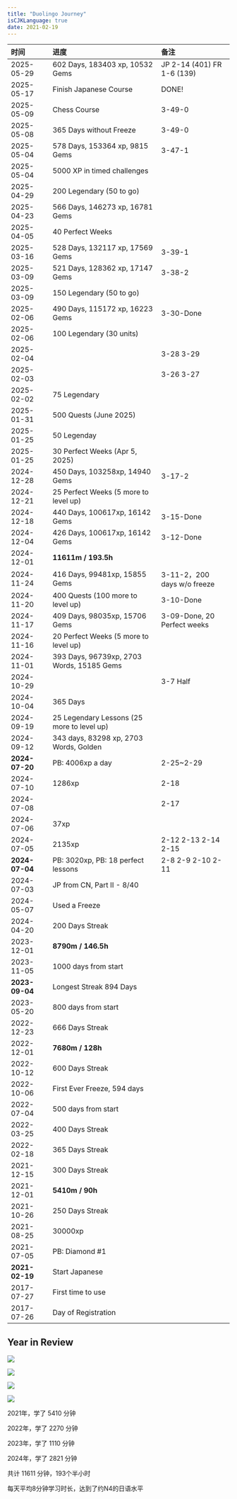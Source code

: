```yaml
---
title: "Duolingo Journey"
isCJKLanguage: true
date: 2021-02-19
---
```


|时间      |进度                                        |备注                                     |
|:---------|:------------------------------------------|:----------------------------------------|
|2025-05-29|  602 Days, 183403 xp, 10532 Gems          |      JP 2-14 (401) FR 1-6 (139)         |
|2025-05-17|  Finish Japanese Course                   |      DONE!                              |
|2025-05-09|  Chess Course                             |      3-49-0                             |
|2025-05-08|  365 Days without Freeze                  |      3-49-0                             |
|2025-05-04|  578 Days, 153364 xp, 9815 Gems           |      3-47-1                             |
|2025-05-04|  5000 XP in timed challenges              |                                         |
|2025-04-29|  200 Legendary (50 to go)                 |                                         |
|2025-04-23|  566 Days, 146273 xp, 16781 Gems          |                                         |
|2025-04-05|  40 Perfect Weeks                         |                                         |
|2025-03-16|  528 Days, 132117 xp, 17569 Gems          |       3-39-1                            |
|2025-03-09|  521 Days, 128362 xp, 17147 Gems          |       3-38-2                            |
|2025-03-09|  150 Legendary (50 to go)                 |                                         |
|2025-02-06|  490 Days, 115172 xp, 16223 Gems          |       3-30-Done                         |
|2025-02-06|  100 Legendary (30 units)                 |                                         |
|2025-02-04|                                           |       3-28 3-29                         |
|2025-02-03|                                           |       3-26 3-27                         |
|2025-02-02|  75 Legendary                             |                                         |
|2025-01-31|  500 Quests (June 2025)                   |                                         |
|2025-01-25|  50 Legenday                              |                                         |
|2025-01-25|  30 Perfect Weeks (Apr 5, 2025)           |                                         |
|2024-12-28|  450 Days, 103258xp, 14940 Gems           |       3-17-2                            |
|2024-12-21|   25 Perfect Weeks (5 more to level up)   |                                         |
|2024-12-18|  440 Days, 100617xp, 16142 Gems           |       3-15-Done                         |
|2024-12-04|  426 Days, 100617xp, 16142 Gems           |       3-12-Done                         |
|2024-12-01| **11611m / 193.5h** ||
|2024-11-24|  416 Days, 99481xp, 15855 Gems            |       3-11-2，200 days w/o freeze       |
|2024-11-20|  400 Quests (100 more to level up)        |       3-10-Done                         |
|2024-11-17|  409 Days, 98035xp, 15706 Gems            |       3-09-Done, 20 Perfect weeks       |
|2024-11-16|   20 Perfect Weeks (5 more to level up)   |                                         |
|2024-11-01|  393 Days, 96739xp, 2703 Words, 15185 Gems  |                         |
|2024-10-29|                                         |           3-7 Half              |
|2024-10-04|  365 Days                               |                         |
|2024-09-19|  25 Legendary Lessons (25 more to level up)                     |             |
|2024-09-12|  343 days, 83298 xp, 2703 Words, Golden |              |
|**2024-07-20** | PB: 4006xp a day                          | 2-25~2-29           |
|2024-07-10| 1286xp                                  |   2-18                   |
|2024-07-08|                                         |   2-17                     |
|2024-07-06| 37xp                                    |                         |
|2024-07-05| 2135xp                                  |  2-12 2-13 2-14 2-15       |
|**2024-07-04** |  PB: 3020xp, PB: 18 perfect lessons   | 2-8 2-9 2-10 2-11 |
|2024-07-03| JP from CN, Part II - 8/40              |   |
|2024-05-07| Used a Freeze                            |                        |
|2024-04-20| 200 Days Streak ||
|2023-12-01| **8790m / 146.5h** ||
|2023-11-05| 1000 days from start ||
|**2023-09-04**| Longest Streak 894 Days                        |                         |
|2023-05-20| 800 days from start ||
|2022-12-23| 666 Days Streak ||
|2022-12-01| **7680m / 128h** ||
|2022-10-12| 600 Days Streak ||
|2022-10-06| First Ever Freeze, 594 days ||
|2022-07-04| 500 days from start ||
|2022-03-25| 400 Days Streak ||
|2022-02-18| 365 Days Streak ||
|2021-12-15| 300 Days Streak ||
|2021-12-01| **5410m / 90h** ||
|2021-10-26| 250 Days Streak ||
|2021-08-25| 30000xp ||
|2021-07-05| PB: Diamond #1                          |                         |
|**2021-02-19**| Start Japanese                          |                         |
|2017-07-27| First time to use                             |                         |
|2017-07-26| Day of Registration                                   |                         |


## Year in Review

![](../pages/img/duo2021.PNG)

![](../pages/img/duo2022.jpeg)

![](../pages/img/duo2023.JPG)

![](../pages/img/duo2024.PNG)

2021年，学了 5410 分钟

2022年，学了 2270 分钟

2023年，学了 1110 分钟

2024年，学了 2821 分钟

共计 11611 分钟，193个半小时

每天平均8分钟学习时长，达到了约N4的日语水平